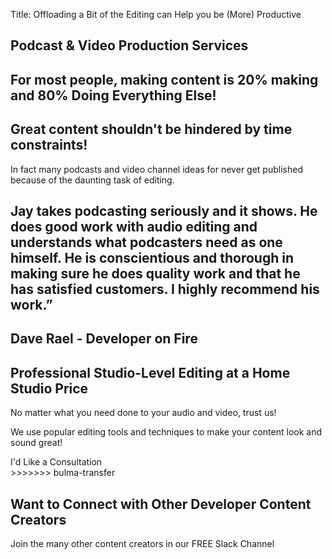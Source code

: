 Title: Offloading a Bit of the Editing can Help you be (More) Productive

<h2 class="subtitle is-3 has-text-info">
Podcast & Video Production Services
</h2>
  <div>
  <h2 class="subtitle is-4 has-text-info">For most people, making content is 20% making and 80%
    <span class="has-text-weight-semibold">Doing Everything Else!</span>
  </h2>

  <h2 class="subtitle has-text-grey-dark has-text-weight-bold">
    Great content shouldn't be hindered by time constraints!
  </h2>

  <p>
  In fact many podcasts and video channel ideas for never get published because of the daunting task of editing.
  </p>
  </div>

<section class="section">
  <div class="box is-bold">
<h1 class="title is-4 has-text-grey">
Jay takes podcasting seriously and it shows. He does good work with audio editing and understands what podcasters need as one himself. He is conscientious and thorough in making sure he does quality work and that he has satisfied customers. I highly recommend his work.”
</h1>

<h2 class="subtitle has-text-right is-italic">Dave Rael - Developer on Fire</h2>
</div>
</section>

<section class="section">
<h2 class="subtitle is-4">Professional Studio-Level Editing at a Home Studio
Price</h2>

<p class="has-text-info">
  No matter what you need done to your audio and video, trust us!
</p>

<p>
  We use popular editing tools and techniques to make your content look and
  sound great!
</p>

<div class="section">
  <div class="is-centered">
    <a type="submit" class="button is-large">I'd Like a Consultation</a>
  </div>
>>>>>>> bulma-transfer
</div>
</section>

<section class="level">
<div class="level-item">
  <h2 class="title is-4 has-text-info">Want to Connect with Other Developer Content Creators</h2>
  </div>

  <p class="level-item">
    <i class="fab fa-slack fa-5x px-2" style="color:#1DA1F2;"></i>
  </p>
  <p class="level-item">
    Join the many other content creators in our FREE Slack Channel
  </p>
  </div>
</section>
